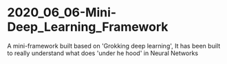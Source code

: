 # 2020_06_06-Mini-Deep_Learning_Framework
A mini-framework built based on 'Grokking deep learning', It has been built to really understand what does 'under he hood' in Neural Networks
